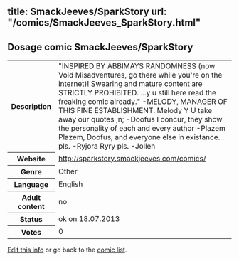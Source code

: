 title: SmackJeeves/SparkStory
url: "/comics/SmackJeeves_SparkStory.html"
---
Dosage comic SmackJeeves/SparkStory
-----------------------------------------

<p id="msg"></p>
<script type="text/javascript">
if (window.location.search === '?edit_info_mail=sent_ok') {
  var elem = document.getElementById("msg");
  elem.innerHTML = 'Edited information sucessfully sent for review, which is usually done daily. Thanks!';
  elem.className = 'ok';
}
</script>
<table class="comicinfo">
<tr>
<th>Description</th><td>&quot;INSPIRED BY ABBIMAYS RANDOMNESS (now Void Misadventures, go there while you're on the internet)! Swearing and mature content are STRICTLY PROHIBITED. ...y u still here read the freaking comic already.&quot; -MELODY, MANAGER OF THIS FINE ESTABLISHMENT. Melody Y U take away our quotes ;n; -Doofus I concur, they show the personality of each and every author -Plazem Plazem, Doofus, and everyone else in existance... pls. -Ryjora Ryry pls. -Jolleh</td>
</tr>
<tr>
<th>Website</th><td><a href="http://sparkstory.smackjeeves.com/comics/">http://sparkstory.smackjeeves.com/comics/</a></td>
</tr>
<tr>
<th>Genre</th><td>Other</td>
</tr>
<tr>
<th>Language</th><td>English</td>
</tr>
<tr>
<th>Adult content</th><td>no</td>
</tr>
<tr>
<th>Status</th><td>ok on 18.07.2013</td>
</tr>
<tr>
<th>Votes</th><td>0</td>
</tr>
</table>

[Edit this info](SmackJeeves_SparkStory_edit.html) or go back to the [comic list](../comic-index.html).
